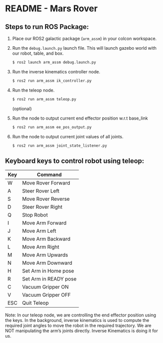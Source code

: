 # README - Mars Rover

## Steps to run ROS Package:

1. Place our ROS2 galactic package (`arm_assm`) in your colcon workspace.

2. Run the `debug.launch.py` launch file. This will launch gazebo world with our robot, table, and box.

   ```bash
   $ ros2 launch arm_assm debug.launch.py
   ```

3. Run the inverse kinematics controller node.

   ```bash
   $ ros2 run arm_assm ik_controller.py
   ```

4. Run the teleop node.

   ```bash
   $ ros2 run arm_assm teleop.py
   ```

   (optional)

5. Run the node to output current end effector position w.r.t base_link

   ```bash
   $ ros2 run arm_assm ee_pos_output.py
   ```

6. Run the node to output current joint values of all joints.

   ```bash
   $ ros2 run arm_assm joint_state_listener.py
   ```

## Keyboard keys to control robot using teleop:

Key | Command
--- | -------
W   | Move Rover Forward
A   | Steer Rover Left
S   | Move Rover Reverse
D   | Steer Rover Right
Q   | Stop Robot
I   | Move Arm Forward
J   | Move Arm Left
K   | Move Arm Backward
L   | Move Arm Right
M   | Move Arm Upwards
N   | Move Arm Downward
H   | Set Arm in Home pose
R   | Set Arm in READY pose
C   | Vacuum Gripper ON
V   | Vacuum Gripper OFF
ESC | Quit Teleop

Note: In our teleop node, we are controlling the end effector position using the keys. In the background, inverse kinematics is used to compute the required joint angles to move the robot in the required trajectory. We are NOT manipulating the arm’s joints directly. Inverse Kinematics is doing it for us.

